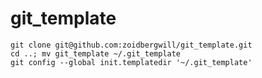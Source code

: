 git_template
============

```
git clone git@github.com:zoidbergwill/git_template.git
cd ..; mv git_template ~/.git_template
git config --global init.templatedir '~/.git_template'
```
